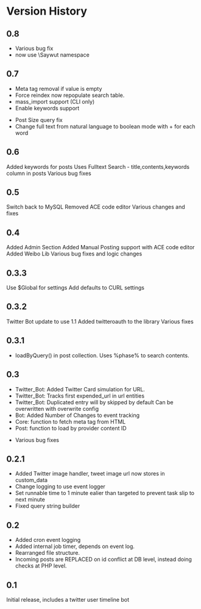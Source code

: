 Version History
===============
0.8
--------------------
+ Various bug fix
+ now use \Saywut namespace

0.7
--------------------
+ Meta tag removal if value is empty
+ Force reindex now repopulate search table.
+ mass_import support (CLI only)
+ Enable keywords support
* Post Size query fix
* Change full text from natural language to boolean mode with + for each word

0.6
-------------------
Added keywords for posts
Uses Fulltext Search - title,contents,keywords column in posts
Various bug fixes

0.5
-----
Switch back to MySQL
Removed ACE code editor
Various changes and fixes

0.4
-----
Added Admin Section
Added Manual Posting support with ACE code editor
Added Weibo Lib
Various bug fixes and logic changes


0.3.3
-----
Use $Global for settings
Add defaults to CURL settings

0.3.2
-----
Twitter Bot update to use 1.1
Added twitteroauth to the library
Various fixes

0.3.1
-----
+ loadByQuery() in post collection. Uses %phase% to search contents.

0.3
-----
+ Twitter_Bot: Added Twitter Card simulation for URL.
+ Twitter_Bot: Tracks first expended_url in url entities
+ Twitter_Bot: Duplicated entry will by skipped by default
     Can be overwritten with overwrite config
+ Bot: Added Number of Changes to event tracking
+ Core: function to fetch meta tag from HTML
+ Post: function to load by provider content ID
* Various bug fixes


0.2.1
-----
+ Added Twitter image handler, tweet image url now stores in custom_data
+ Change logging to use event logger
+ Set runnable time to 1 minute ealier than targeted to prevent task slip to next minute
+ Fixed query string builder


0.2
---
+ Added cron event logging
+ Added internal job timer, depends on event log.
+ Rearranged file structure.
+ Incoming posts are REPLACED on id conflict at DB level, instead doing checks at PHP level.


0.1
---
Initial release, includes a twitter user timeline bot
